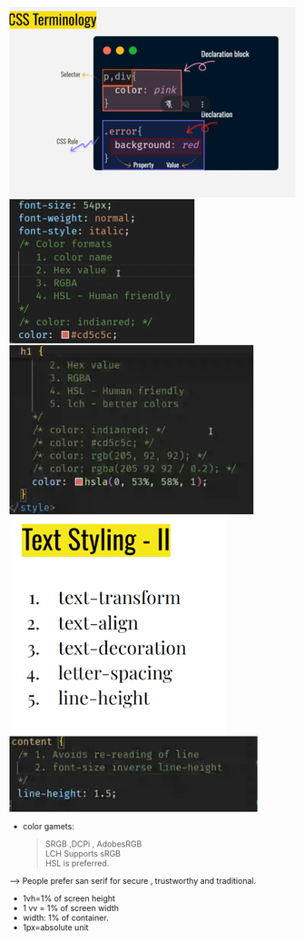 ![alt text](image-9.png)
![alt text](image-11.png)
![alt text](image-12.png)
![alt text](image-13.png)
![alt text](image-14.png)

- color gamets:
  > SRGB ,DCPi , AdobesRGB  
  > LCH Supports sRGB  
  > HSL is preferred.

--> People prefer san serif for secure , trustworthy and traditional.

- 1vh=1% of screen height
- 1 vv = 1% of screen width
- width: 1% of container.
- 1px=absolute unit
